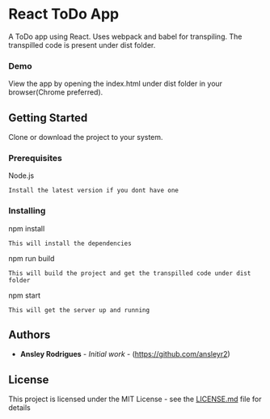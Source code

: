# React ToDo App
A ToDo app using React. Uses webpack and babel for transpiling.
The transpilled code is present under dist folder.

### Demo
View the app by opening the index.html under dist folder in your browser(Chrome preferred).


## Getting Started

Clone or download the project to your system.

### Prerequisites

Node.js 

```
Install the latest version if you dont have one
```

### Installing

npm install

```
This will install the dependencies
```

npm run build

```
This will build the project and get the transpilled code under dist folder
```

npm start

```
This will get the server up and running
```


## Authors

* **Ansley Rodrigues** - *Initial work* - (https://github.com/ansleyr2)

## License

This project is licensed under the MIT License - see the [LICENSE.md](LICENSE.md) file for details

